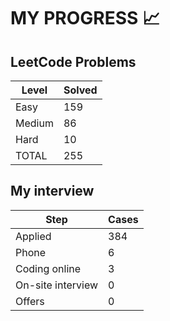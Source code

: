 # MY PROGRESS 📈

## LeetCode Problems

| Level  | Solved |
|--------|--------|
| Easy   |    159 |
| Medium |     86 |
| Hard   |     10 |
| TOTAL  |    255 |

## My interview

| Step              | Cases |
|-------------------|-------|
| Applied           |   384 |
| Phone             |     6 |
| Coding online     |     3 |
| On-site interview |     0 |
| Offers            |     0 |
 